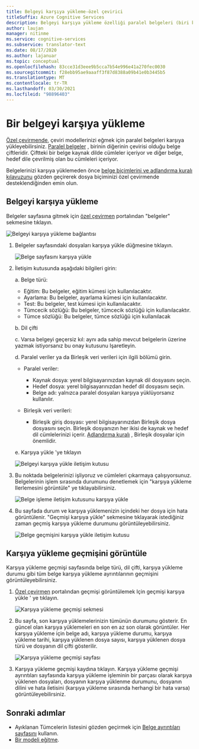 ```yaml
---
title: Belgeyi karşıya yükleme-özel çevirici
titleSuffix: Azure Cognitive Services
description: Belgeyi karşıya yükleme özelliği paralel belgeleri (biri kaynağın kaynağı ve diğeri ise çeviri olduğu iki belge) hizmete yükler.
author: laujan
manager: nitinme
ms.service: cognitive-services
ms.subservice: translator-text
ms.date: 08/17/2020
ms.author: lajanuar
ms.topic: conceptual
ms.openlocfilehash: 83cce31d3eee9b5cca7b54e996e41a270fec0030
ms.sourcegitcommit: f28ebb95ae9aaaff3f87d8388a09b41e0b3445b5
ms.translationtype: MT
ms.contentlocale: tr-TR
ms.lasthandoff: 03/30/2021
ms.locfileid: "98896403"
---
```

# <a name="upload-a-document"></a>Bir belgeyi karşıya yükleme

[Özel çevirmende](https://portal.customtranslator.azure.ai), çeviri modellerinizi eğmek için paralel belgeleri karşıya yükleyebilirsiniz. [Paralel belgeler](what-are-parallel-documents.md) , birinin diğerinin çevirisi olduğu belge çiftleridir. Çiftteki bir belge kaynak dilde cümleler içeriyor ve diğer belge, hedef dile çevrilmiş olan bu cümleleri içeriyor.

Belgelerinizi karşıya yüklemeden önce [belge biçimlerini ve adlandırma kuralı kılavuzunu](document-formats-naming-convention.md) gözden geçirerek dosya biçiminizi özel çevirmende desteklendiğinden emin olun.

## <a name="how-to-upload-document"></a>Belgeyi karşıya yükleme

Belgeler sayfasına gitmek için [özel çevirmen](https://portal.customtranslator.azure.ai) portalından "belgeler" sekmesine tıklayın.

![Belgeyi karşıya yükleme bağlantısı](media/how-to/how-to-upload-1.png)


1.  Belgeler sayfasındaki dosyaları karşıya yükle düğmesine tıklayın.

    ![Belge sayfasını karşıya yükle](media/how-to/how-to-upload-2.png)

2.  İletişim kutusunda aşağıdaki bilgileri girin:

    a.  Belge türü:

    -  Eğitim: Bu belgeler, eğitim kümesi için kullanılacaktır.
    -  Ayarlama: Bu belgeler, ayarlama kümesi için kullanılacaktır.
    -  Test: Bu belgeler, test kümesi için kullanılacaktır.
    -  Tümcecik sözlüğü: Bu belgeler, tümcecik sözlüğü için kullanılacaktır.
    -  Tümce sözlüğü: Bu belgeler, tümce sözlüğü için kullanılacak

    b.  Dil çifti

    c.  Varsa belgeyi geçersiz kıl: aynı ada sahip mevcut belgelerin üzerine yazmak istiyorsanız bu onay kutusunu Işaretleyin.

    d.  Paralel veriler ya da Birleşik veri verileri için ilgili bölümü girin.

    -  Paralel veriler:
        -  Kaynak dosya: yerel bilgisayarınızdan kaynak dil dosyasını seçin.
        -  Hedef dosya: yerel bilgisayarınızdan hedef dil dosyasını seçin.
        -  Belge adı: yalnızca paralel dosyaları karşıya yüklüyorsanız kullanılır.

    - Birleşik veri verileri:
        -  Birleşik giriş dosyası: yerel bilgisayarınızdan Birleşik dosya dosyasını seçin. Birleşik dosyanızın her ikisi de kaynak ve hedef dil cümlelerinizi içerir. [Adlandırma kuralı](document-formats-naming-convention.md) , Birleşik dosyalar için önemlidir.

    e.  Karşıya yükle 'ye tıklayın

    ![Belgeyi karşıya yükle iletişim kutusu](media/how-to/how-to-upload-dialog.png)

3.  Bu noktada belgelerinizi işliyoruz ve cümleleri çıkarmaya çalışıyorsunuz. Belgelerinin işlem sırasında durumunu denetlemek için "karşıya yükleme Ilerlemesini görüntüle" ye tıklayabilirsiniz.

    ![Belge işleme iletişim kutusunu karşıya yükle](media/how-to/how-to-upload-processing-dialog.png)

4.  Bu sayfada durum ve karşıya yüklemenizin içindeki her dosya için hata görüntülenir. "Geçmişi karşıya yükle" sekmesine tıklayarak istediğiniz zaman geçmiş karşıya yükleme durumunu görüntüleyebilirsiniz.

    ![Belge geçmişini karşıya yükle iletişim kutusu](media/how-to/how-to-upload-document-history.png)


## <a name="view-upload-history"></a>Karşıya yükleme geçmişini görüntüle

Karşıya yükleme geçmişi sayfasında belge türü, dil çifti, karşıya yükleme durumu gibi tüm belge karşıya yükleme ayrıntılarının geçmişini görüntüleyebilirsiniz.

1. [Özel çevirmen](https://portal.customtranslator.azure.ai) portalından geçmişi görüntülemek Için geçmişi karşıya yükle ' ye tıklayın.

    ![Karşıya yükleme geçmişi sekmesi](media/how-to/how-to-upload-history-1.png)

2. Bu sayfa, son karşıya yüklemelerinizin tümünün durumunu gösterir. En güncel olan karşıya yüklemeleri en son en az son olarak görüntüler. Her karşıya yükleme için belge adı, karşıya yükleme durumu, karşıya yükleme tarihi, karşıya yüklenen dosya sayısı, karşıya yüklenen dosya türü ve dosyanın dil çifti gösterilir.

    ![Karşıya yükleme geçmişi sayfası](media/how-to/how-to-document-history-2.png)

3. Karşıya yükleme geçmişi kaydına tıklayın. Karşıya yükleme geçmişi ayrıntıları sayfasında karşıya yükleme işleminin bir parçası olarak karşıya yüklenen dosyaları, dosyanın karşıya yüklenme durumunu, dosyanın dilini ve hata iletisini (karşıya yükleme sırasında herhangi bir hata varsa) görüntüleyebilirsiniz.

## <a name="next-steps"></a>Sonraki adımlar

- Ayıklanan Tümcelerin listesini gözden geçirmek için [Belge ayrıntıları sayfasını](how-to-view-document-details.md) kullanın.
- [Bir modeli eğitme](how-to-train-model.md).
